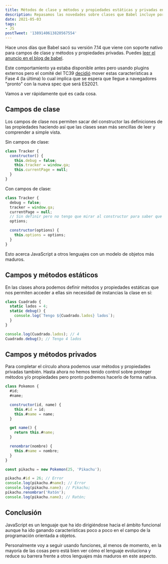 ```yaml
---
title: Métodos de clase y métodos y propiedades estáticas y privadas en JavaScript
description: Repasamos las novedades sobre clases que Babel incluye por defecto y que están por llegar en ES2021.
date: 2021-05-03
tags:
- JS
postTweet: '1389140613820567554'
---
```


Hace unos días que Babel sacó su versión 7.14 que viene con soporte nativo para campos de clase y métodos y propiedades privadas. Puedes [leer el anuncio en el blog de babel](https://babeljs.io/blog/2021/04/29/7.14.0).

Este comportamiento ya estaba disponible antes pero usando plugins externos pero el comité del TC39 [decidió](https://github.com/tc39/agendas/blob/master/2021/04.md) mover estas características a Fase 4 (la última) lo cual implica que se espera que llegue a navegadores "pronto" con la nueva spec que será ES2021.

Vamos a ver rápidamente qué es cada cosa.

## Campos de clase

Los campos de clase nos permiten sacar del constructor las definiciones de las propiedades haciendo así que las clases sean más sencillas de leer y comprender a simple vista.

Sin campos de clase:

```js
class Tracker {
  constructor() {
    this.debug = false;
    this.tracker = window.ga;
    this.currentPage = null;
  }
}
```

Con campos de clase:

```js
class Tracker {
  debug = false;
  tracker = window.ga;
  currentPage = null;
  // Sin definir pero no tengo que mirar al constructor para saber que existe
  options;

  constructor(options) {
    this.options = options;
  }
}
```

Esto acerca JavaScript a otros lenguajes con un modelo de objetos más maduros.

## Campos y métodos estáticos

En las clases ahora podemos definir métodos y propiedades estáticas que nos permiten acceder a ellas sin necesidad de instancias la clase en sí:

```js
class Cuadrado {
  static lados = 4;
  static debug() {
    console.log(`Tengo ${Cuadrado.lados} lados`);
  }
}

console.log(Cuadrado.lados); // 4
Cuadrado.debug(); // Tengo 4 lados
```

## Campos y métodos privados

Para completar el círculo ahora podemos usar métodos y propiedades privadas también. Hasta ahora no hemos tenido control sobre proteger métodos y/o propiedades pero pronto podremos hacerlo de forma nativa.

```js
class Pokemon {
  #id;
  #name;

  constructor(id, name) {
    this.#id = id;
    this.#name = name;
  }

  get name() {
    return this.#name;
  }

  renombrar(nombre) {
    this.#name = nombre;
  }
}

const pikachu = new Pokemon(25, 'Pikachu');

pikachu.#id = 26; // Error
console.log(pikachu.#name); // Error
console.log(pikachu.name); // Pikachu;
pikachu.renombrar('Ratón');
console.log(pikachu.name); // Ratón;
```

## Conclusión

JavaScript es un lenguaje que ha ido dirigiéndose hacia el ámbito funcional aunque ha ido ganando características poco a poco en el campo de la programación orientada a objetos.

Personalmente voy a seguir usando funciones, al menos de momento, en la mayoría de las cosas pero está bien ver cómo el lenguaje evoluciona y reduce su barrera frente a otros lenguajes más maduros en este aspecto.
